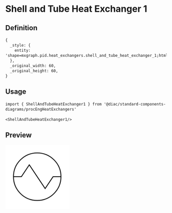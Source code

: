 # Shell and Tube Heat Exchanger 1

## Definition

```
{
  _style: { 
    entity: 'shape=mxgraph.pid.heat_exchangers.shell_and_tube_heat_exchanger_1;html=1;pointerEvents=1;align=center;verticalLabelPosition=bottom;verticalAlign=top;dashed=0;',
  },
  _original_width: 60,
  _original_height: 60,
}
```

## Usage

```
import { ShellAndTubeHeatExchanger1 } from '@diac/standard-components-diagrams/procEngHeatExchangers'

<ShellAndTubeHeatExchanger1/>
```

## Preview

<img src="./shell-and-tube-heat-exchanger-1.png" width="200"/>
